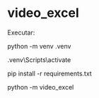 # video_excel
Executar:

python -m venv .venv

.venv\Scripts\activate

pip install -r requirements.txt

python -m video_excel